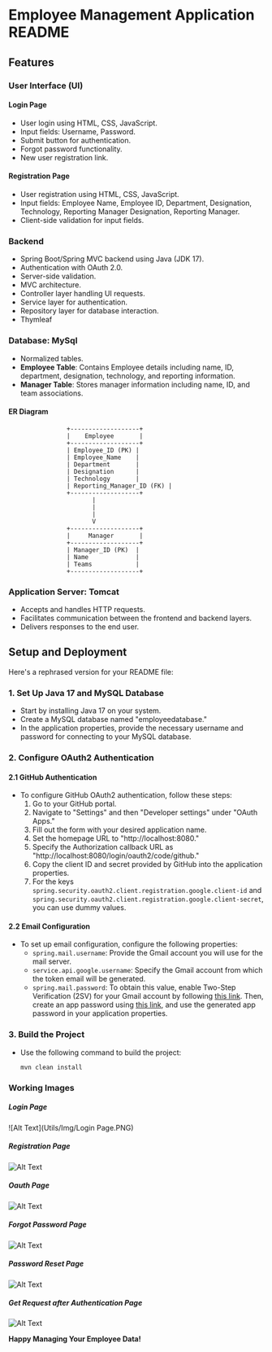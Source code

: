 # Employee Management Application README


## Features

### User Interface (UI)

#### Login Page
- User login using HTML, CSS, JavaScript.
- Input fields: Username, Password.
- Submit button for authentication.
- Forgot password functionality.
- New user registration link.

#### Registration Page
- User registration using HTML, CSS, JavaScript.
- Input fields: Employee Name, Employee ID, Department, Designation, Technology, Reporting Manager Designation, Reporting Manager.
- Client-side validation for input fields.

### Backend
- Spring Boot/Spring MVC backend using Java (JDK 17).
- Authentication with OAuth 2.0.
- Server-side validation.
- MVC architecture.
- Controller layer handling UI requests.
- Service layer for authentication.
- Repository layer for database interaction.
- Thymleaf

### Database: MySql
- Normalized tables.
- **Employee Table**: Contains Employee details including name, ID, department, designation, technology, and reporting information.
- **Manager Table**: Stores manager information including name, ID, and team associations.
#### ER Diagram

                    +-------------------+
                    |    Employee       |
                    +-------------------+
                    | Employee_ID (PK) |
                    | Employee_Name    |
                    | Department       |
                    | Designation      |
                    | Technology       |
                    | Reporting_Manager_ID (FK) |
                    +-------------------+
                           |
                           |
                           |
                           V
                    +-------------------+
                    |     Manager       |
                    +-------------------+
                    | Manager_ID (PK)  |
                    | Name             |
                    | Teams            |
                    +-------------------+

### Application Server: Tomcat
- Accepts and handles HTTP requests.
- Facilitates communication between the frontend and backend layers.
- Delivers responses to the end user.

## Setup and Deployment
Here's a rephrased version for your README file:


### 1. Set Up Java 17 and MySQL Database

- Start by installing Java 17 on your system.
- Create a MySQL database named "employeedatabase."
- In the application properties, provide the necessary username and password for connecting to your MySQL database.

### 2. Configure OAuth2 Authentication

#### 2.1 GitHub Authentication

- To configure GitHub OAuth2 authentication, follow these steps:
   1. Go to your GitHub portal.
   2. Navigate to "Settings" and then "Developer settings" under "OAuth Apps."
   3. Fill out the form with your desired application name.
   4. Set the homepage URL to "http://localhost:8080."
   5. Specify the Authorization callback URL as "http://localhost:8080/login/oauth2/code/github."
   6. Copy the client ID and secret provided by GitHub into the application properties.
   7. For the keys `spring.security.oauth2.client.registration.google.client-id` and `spring.security.oauth2.client.registration.google.client-secret`, you can use dummy values.

#### 2.2 Email Configuration

- To set up email configuration, configure the following properties:
   - `spring.mail.username`: Provide the Gmail account you will use for the mail server.
   - `service.api.google.username`: Specify the Gmail account from which the token email will be generated.
   - `spring.mail.password`: To obtain this value, enable Two-Step Verification (2SV) for your Gmail account by following [this link](https://support.google.com/accounts/answer/185839). Then, create an app password using [this link](https://support.google.com/accounts/answer/185833), and use the generated app password in your application properties.

### 3. Build the Project

- Use the following command to build the project:
  ```
  mvn clean install
  ```

### Working Images

##### Login Page 
![Alt Text](Utils/Img/Login Page.PNG)
##### Registration Page
![Alt Text](Utils/Img/Registration%20Page.PNG)
##### Oauth Page
![Alt Text](Utils/Img/Oauth%20Page.PNG)
##### Forgot Password Page
![Alt Text](Utils/Img/Forgot%20Password%20Page.PNG)
##### Password Reset Page
![Alt Text](Utils/Img/Password%20Reset.PNG)
##### Get Request after Authentication Page
![Alt Text](Utils/Img/Get%20Request%20After%20Authentication.PNG)


**Happy Managing Your Employee Data!**